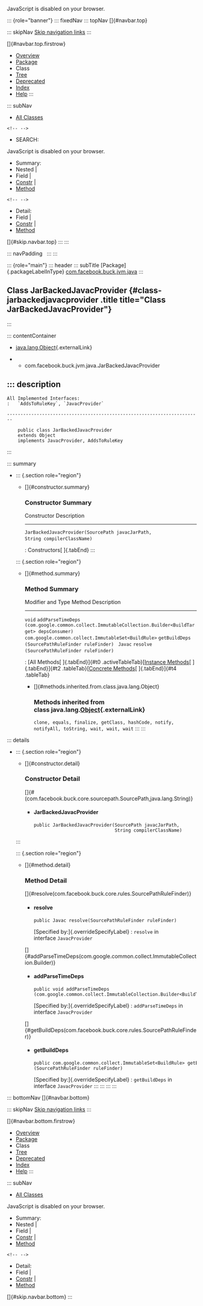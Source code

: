 <div>

JavaScript is disabled on your browser.

</div>

::: {role="banner"}
::: fixedNav
::: topNav
[]{#navbar.top}

::: skipNav
[Skip navigation links](#skip.navbar.top "Skip navigation links")
:::

[]{#navbar.top.firstrow}

-   [Overview](../../../../../index.html)
-   [Package](package-summary.html)
-   Class
-   [Tree](package-tree.html)
-   [Deprecated](../../../../../deprecated-list.html)
-   [Index](../../../../../index-all.html)
-   [Help](../../../../../help-doc.html)
:::

::: subNav
-   [All Classes](../../../../../allclasses.html)

```{=html}
<!-- -->
```
-   SEARCH:

<div>

<div>

JavaScript is disabled on your browser.

</div>

</div>

<div>

-   Summary: 
-   Nested \| 
-   Field \| 
-   [Constr](#constructor.summary) \| 
-   [Method](#method.summary)

```{=html}
<!-- -->
```
-   Detail: 
-   Field \| 
-   [Constr](#constructor.detail) \| 
-   [Method](#method.detail)

</div>

[]{#skip.navbar.top}
:::
:::

::: navPadding
 
:::
:::

::: {role="main"}
::: header
::: subTitle
[Package]{.packageLabelInType} [com.facebook.buck.jvm.java](package-summary.html)
:::

## Class JarBackedJavacProvider {#class-jarbackedjavacprovider .title title="Class JarBackedJavacProvider"}
:::

::: contentContainer
-   [java.lang.Object](http://docs.oracle.com/javase/7/docs/api/java/lang/Object.html?is-external=true "class or interface in java.lang"){.externalLink}

-   -   com.facebook.buck.jvm.java.JarBackedJavacProvider

::: description
-   

    All Implemented Interfaces:
    :   `AddsToRuleKey`, `JavacProvider`

    ------------------------------------------------------------------------

        public class JarBackedJavacProvider
        extends Object
        implements JavacProvider, AddsToRuleKey
:::

::: summary
-   ::: {.section role="region"}
    -   []{#constructor.summary}

        ### Constructor Summary

          Constructor                                                                                         Description
          --------------------------------------------------------------------------------------------------- -------------
          `JarBackedJavacProvider​(SourcePath javacJarPath,                       String compilerClassName)`    

          : Constructors[ ]{.tabEnd}
    :::

    ::: {.section role="region"}
    -   []{#method.summary}

        ### Method Summary

          Modifier and Type                                     Method                                                                                                Description
          ----------------------------------------------------- ----------------------------------------------------------------------------------------------------- -------------
          `void`                                                `addParseTimeDeps​(com.google.common.collect.ImmutableCollection.Builder<BuildTarget> depsConsumer)`    
          `com.google.common.collect.ImmutableSet<BuildRule>`   `getBuildDeps​(SourcePathRuleFinder ruleFinder)`                                                        
          `Javac`                                               `resolve​(SourcePathRuleFinder ruleFinder)`                                                             

          : [All Methods[ ]{.tabEnd}]{#t0 .activeTableTab}[[Instance
          Methods](javascript:show(2);)[ ]{.tabEnd}]{#t2
          .tableTab}[[Concrete
          Methods](javascript:show(8);)[ ]{.tabEnd}]{#t4 .tableTab}

        -   []{#methods.inherited.from.class.java.lang.Object}

            ### Methods inherited from class java.lang.[Object](http://docs.oracle.com/javase/7/docs/api/java/lang/Object.html?is-external=true "class or interface in java.lang"){.externalLink}

            `clone, equals, finalize, getClass, hashCode, notify, notifyAll, toString, wait, wait, wait`
    :::
:::

::: details
-   ::: {.section role="region"}
    -   []{#constructor.detail}

        ### Constructor Detail

        []{#<init>(com.facebook.buck.core.sourcepath.SourcePath,java.lang.String)}

        -   #### JarBackedJavacProvider

                public JarBackedJavacProvider​(SourcePath javacJarPath,
                                              String compilerClassName)
    :::

    ::: {.section role="region"}
    -   []{#method.detail}

        ### Method Detail

        []{#resolve(com.facebook.buck.core.rules.SourcePathRuleFinder)}

        -   #### resolve

            ``` methodSignature
            public Javac resolve​(SourcePathRuleFinder ruleFinder)
            ```

            [Specified by:]{.overrideSpecifyLabel}
            :   `resolve` in interface `JavacProvider`

        []{#addParseTimeDeps(com.google.common.collect.ImmutableCollection.Builder)}

        -   #### addParseTimeDeps

            ``` methodSignature
            public void addParseTimeDeps​(com.google.common.collect.ImmutableCollection.Builder<BuildTarget> depsConsumer)
            ```

            [Specified by:]{.overrideSpecifyLabel}
            :   `addParseTimeDeps` in interface `JavacProvider`

        []{#getBuildDeps(com.facebook.buck.core.rules.SourcePathRuleFinder)}

        -   #### getBuildDeps

            ``` methodSignature
            public com.google.common.collect.ImmutableSet<BuildRule> getBuildDeps​(SourcePathRuleFinder ruleFinder)
            ```

            [Specified by:]{.overrideSpecifyLabel}
            :   `getBuildDeps` in interface `JavacProvider`
    :::
:::
:::
:::

::: bottomNav
[]{#navbar.bottom}

::: skipNav
[Skip navigation links](#skip.navbar.bottom "Skip navigation links")
:::

[]{#navbar.bottom.firstrow}

-   [Overview](../../../../../index.html)
-   [Package](package-summary.html)
-   Class
-   [Tree](package-tree.html)
-   [Deprecated](../../../../../deprecated-list.html)
-   [Index](../../../../../index-all.html)
-   [Help](../../../../../help-doc.html)
:::

::: subNav
-   [All Classes](../../../../../allclasses.html)

<div>

<div>

JavaScript is disabled on your browser.

</div>

</div>

<div>

-   Summary: 
-   Nested \| 
-   Field \| 
-   [Constr](#constructor.summary) \| 
-   [Method](#method.summary)

```{=html}
<!-- -->
```
-   Detail: 
-   Field \| 
-   [Constr](#constructor.detail) \| 
-   [Method](#method.detail)

</div>

[]{#skip.navbar.bottom}
:::
